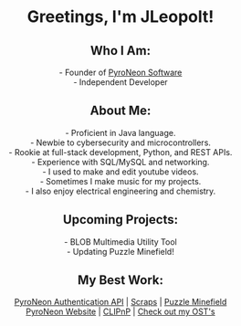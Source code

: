 <h1 align="center">Greetings, I'm JLeopolt!</h1>

<h2 align="center">Who I Am:</h2>
<p align="center">
- Founder of <a href="https://www.pyroneon.ml">PyroNeon Software</a> <br>
- Independent Developer <br>
</p>

<h2 align="center">About Me:</h2>
<p align="center">
- Proficient in Java language. <br>
- Newbie to cybersecurity and microcontrollers. <br>
- Rookie at full-stack development, Python, and REST APIs. <br>
- Experience with SQL/MySQL and networking. <br>
- I used to make and edit youtube videos. <br>
- Sometimes I make music for my projects. <br>
- I also enjoy electrical engineering and chemistry. <br>
</p>

<h2 align="center">Upcoming Projects:</h2>
<p align="center">
- BLOB Multimedia Utility Tool <br>
- Updating Puzzle Minefield! <br>
</p>

<h2 align="center">My Best Work:</h2>
<p align="center">
 <a href="https://www.pyroneon.ml/accounts/register">PyroNeon Authentication API</a> |
 <a href="https://www.pyroneon.ml/scraps">Scraps</a> |
 <a href="https://www.pyroneon.ml/PuzzleMinefield">Puzzle Minefield</a> <br>
 <a href="https://www.pyroneon.ml">PyroNeon Website</a> | 
 <a href="https://www.pyroneon.ml/clipnp">CLIPnP</a> | 
 <a href="https://soundcloud.com/jleopolt">Check out my OST's</a>  <br>
</p>
